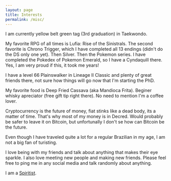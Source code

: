 ```yaml
---
layout: page
title: Interests
permalink: /misc/
---
```


I am currently yellow belt green tag (3rd graduation) in Taekwondo.

My favorite RPG of all times is Lufia: Rise of the Sinistrals.
The second favorite is Chrono Trigger, which I have completed all 13 endings (didn't do the
DS only one yet).
Then Silver. Then the Pokemon series. I have completed the Pokedex of Pokemon
Emerald, so I have a Cyndaquill there. Yes, I am very proud if this, it took me years!

I have a level 66 Plainswalker in Lineage II Classic and plenty of great friends there,
not sure how things will go now that I'm starting the PhD.

My favorite food is Deep Fried Cassava (aka Mandioca Frita). 
Beginer whisky apreciator (free gift tip right there).
No need to mention I'm a coffee lover. 

Cryptocurrency is the future of money, fiat stinks like a dead body, its a matter
of time. That's why most of my money is in Decred. Would probably be safer
to leave it on Bitcoin, but unfortunally I don't se how can Bitcoin be the future.

Even though I have traveled quite a lot for a regular Brazilian in my age,
I am not a big fan of turisting.

I love being with my friends and talk about anything that makes their eye sparkle.
I also love meeting new people and making new friends. Please feel free to ping me
in any social media and talk randomly about anything.

I am a [Spiritist](https://en.wikipedia.org/wiki/Spiritism).
